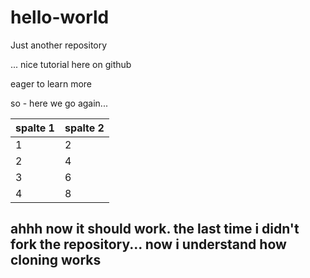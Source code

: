 # hello-world
Just another repository

... nice tutorial here on github

eager to learn more

so - here we go again...

| spalte 1 | spalte 2     |
| :------------- | :------------- |
| 1      | 2       |
| 2      | 4       |
| 3      | 6       |
| 4      | 8       |

ahhh now it should work. the last time i didn't fork the repository... now i understand how cloning works
-
